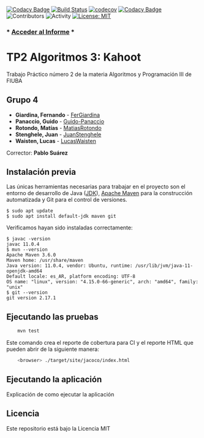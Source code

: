 [![Codacy Badge](https://api.codacy.com/project/badge/Grade/e6b882e6197e4dc196282caee9580a60)](https://app.codacy.com/gh/Algoritmos-3-FIUBA/TP2?utm_source=github.com&utm_medium=referral&utm_content=Algoritmos-3-FIUBA/TP2&utm_campaign=Badge_Grade_Dashboard)
[![Build Status](https://travis-ci.org/Algoritmos-3-FIUBA/TP2.svg?branch=master)](https://travis-ci.org/Algoritmos-3-FIUBA/TP2)
[![codecov](https://codecov.io/gh/Algoritmos-3-FIUBA/TP2/branch/master/graph/badge.svg?branch=master&kill_cache=1)](https://codecov.io/gh/Algoritmos-3-FIUBA/TP2)
[![Codacy Badge](https://app.codacy.com/project/badge/Grade/0f95ad8f2e54402db8b523fe16ab3922)](https://www.codacy.com/gh/Algoritmos-3-FIUBA/TP2?utm_source=github.com&amp;utm_medium=referral&amp;utm_content=Algoritmos-3-FIUBA/TP2&amp;utm_campaign=Badge_Grade)
![Contributors](https://img.shields.io/github/contributors/Algoritmos-3-FIUBA/TP2)
![Activity](https://img.shields.io/github/commit-activity/w/Algoritmos-3-FIUBA/TP2)
[![License: MIT](https://img.shields.io/badge/License-MIT-yellow.svg)](https://opensource.org/licenses/MIT)


### * [Acceder al Informe](https://docs.google.com/document/u/1/d/1vwDAWfFClYHC6-SmNUmvnaS4XqbZ7ijkwhYjou7g-Kw) *

# TP2 Algoritmos 3: Kahoot

Trabajo Práctico número 2 de la materia Algoritmos y Programación III de FIUBA

## Grupo 4

* **Giardina, Fernando** - [FerGiardina](https://github.com/FerGiardina)
* **Panaccio, Guido** - [Guido-Panaccio](https://github.com/Guido-Panaccio)
* **Rotondo, Matías** - [MatiasRotondo](https://github.com/MatiasRotondo)
* **Stenghele, Juan** - [JuanStenghele](https://github.com/JuanStenghele)
* **Waisten, Lucas** - [LucasWaisten](https://github.com/LucasWaisten)

Corrector: **Pablo Suárez**

## Instalación previa

Las únicas herramientas necesarias para trabajar en el proyecto son el entorno de desarrollo de Java ([JDK](https://www.oracle.com/technetwork/java/javase/downloads/jdk8-downloads-2133151.html)), [Apache Maven](https://maven.apache.org) para la construcción automatizada y Git para el control de versiones.

```console
$ sudo apt update
$ sudo apt install default-jdk maven git
```

Verificamos hayan sido instaladas correctamente:

```console
$ javac -version
javac 11.0.4
$ mvn --version
Apache Maven 3.6.0
Maven home: /usr/share/maven
Java version: 11.0.4, vendor: Ubuntu, runtime: /usr/lib/jvm/java-11-openjdk-amd64
Default locale: es_AR, platform encoding: UTF-8
OS name: "linux", version: "4.15.0-66-generic", arch: "amd64", family: "unix"
$ git --version
git version 2.17.1
```

## Ejecutando las pruebas

```bash
    mvn test
```

Este comando crea el reporte de cobertura para CI y el reporte HTML que pueden abrir de la siguiente manera:

```bash
    <browser> ./target/site/jacoco/index.html
```

## Ejecutando la aplicación

Explicación de como ejecutar la aplicación

## Licencia

Este repositorio está bajo la Licencia MIT
